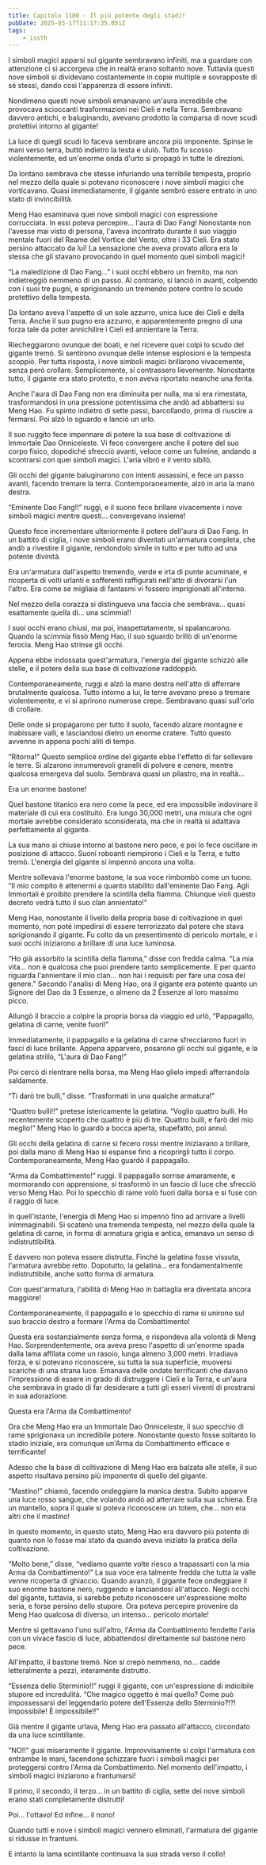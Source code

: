 ```yaml
---
title: Capitolo 1180 - Il più potente degli stadi!
pubDate: 2025-03-17T11:17:35.051Z
tags:
    - issth
---
```



I simboli magici apparsi sul gigante sembravano infiniti, ma a guardare con attenzione ci si accorgeva che in realtà erano soltanto nove. Tuttavia questi nove simboli si dividevano costantemente in copie multiple e sovrapposte di sé stessi, dando così l'apparenza di essere infiniti.


Nondimeno questi nove simboli emanavano un'aura incredibile che provocava scioccanti trasformazioni nei Cieli e nella Terra. Sembravano davvero antichi, e baluginando, avevano prodotto la comparsa di nove scudi protettivi intorno al gigante!


La luce di quegli scudi lo faceva sembrare ancora più imponente. Spinse le mani verso terra, buttò indietro la testa e ululò. Tutto fu scosso violentemente, ed un'enorme onda d'urto si propagò in tutte le direzioni.


Da lontano sembrava che stesse infuriando una terribile tempesta, proprio nel mezzo della quale si potevano riconoscere i nove simboli magici che vorticavano. Quasi immediatamente, il gigante sembrò essere entrato in uno stato di invincibilità.


Meng Hao esaminava quei nove simboli magici con espressione corrucciata. In essi poteva percepire... l'aura di Dao Fang! Nonostante non l'avesse mai visto di persona, l'aveva incontrato durante il suo viaggio mentale fuori del Reame del Vortice del Vento, oltre i 33 Cieli. Era stato persino attaccato da lui! La sensazione che aveva provato allora era la stessa che gli stavano provocando in quel momento quei simboli magici!


“La maledizione di Dao Fang...” i suoi occhi ebbero un fremito, ma non indietreggiò nemmeno di un passo. Al contrario, si lanciò in avanti, colpendo con i suoi tre pugni, e sprigionando un tremendo potere contro lo scudo protettivo della tempesta.


Da lontano aveva l'aspetto di un sole azzurro, unica luce dei Cieli e della Terra. Anche il suo pugno era azzurro, e apparentemente pregno di una forza tale da poter annichilire i Cieli ed annientare la Terra.


Riecheggiarono ovunque dei boati, e nel ricevere quei colpi lo scudo del gigante tremò. Si sentirono ovunque delle intense esplosioni e la tempesta scoppiò. Per tutta risposta, i nove simboli magici brillarono vivacemente, senza però crollare. Semplicemente, si contrassero lievemente. Nonostante tutto, il gigante era stato protetto, e non aveva riportato neanche una ferita.


Anche l'aura di Dao Fang non era diminuita per nulla, ma si era rimestata, trasformandosi in una pressione potentissima che andò ad abbattersi su Meng Hao. Fu spinto indietro di sette passi, barcollando, prima di riuscire a fermarsi. Poi alzò lo sguardo e lanciò un urlo.


Il suo ruggito fece impennare di potere la sua base di coltivazione di Immortale Dao Onniceleste. Vi fece convergere anche il potere del suo corpo fisico, dopodiché sfrecciò avanti, veloce come un fulmine, andando a scontrarsi con quei simboli magici. L'aria vibrò e il vento sibilò.


Gli occhi del gigante baluginarono con intenti assassini, e fece un passo avanti, facendo tremare la terra. Contemporaneamente, alzò in aria la mano destra.


“Eminente Dao Fang!!” ruggì, e il suono fece brillare vivacemente i nove simboli magici mentre questi... convergevano insieme!


Questo fece incrementare ulteriormente il potere dell'aura di Dao Fang. In un battito di ciglia, i nove simboli erano diventati un'armatura completa, che andò a rivestire il gigante, rendondolo simile in tutto e per tutto ad una potente divinità.


Era un'armatura dall'aspetto tremendo, verde e irta di punte acuminate, e ricoperta di volti urlanti e sofferenti raffigurati nell'atto di divorarsi l'un l'altro. Era come se migliaia di fantasmi vi fossero imprigionati all'interno.


Nel mezzo della corazza si distingueva una faccia che sembrava... quasi esattamente quella di... una scimmia!!


I suoi occhi erano chiusi, ma poi, inaspettatamente, si spalancarono. Quando la scimmia fissò Meng Hao, il suo sguardo brillò di un'enorme ferocia. Meng Hao strinse gli occhi.


Appena ebbe indossata quest'armatura, l'energia del gigante schizzò alle stelle, e il potere della sua base di coltivazione raddoppiò.


Contemporaneamente, ruggì e alzò la mano destra nell'atto di afferrare brutalmente qualcosa. Tutto intorno a lui, le terre avevano preso a tremare violentemente, e vi si aprirono numerose crepe. Sembravano quasi sull'orlo di crollare.


Delle onde si propagarono per tutto il suolo, facendo alzare montagne e inabissare valli, e lasciandosi dietro un enorme cratere. Tutto questo avvenne in appena pochi aliti di tempo.


“Ritorna!” Questo semplice ordine del gigante ebbe l'effetto di far sollevare le terre. Si alzarono innumerevoli granelli di polvere e cenere, mentre qualcosa emergeva dal suolo. Sembrava quasi un pilastro, ma in realtà...


Era un enorme bastone!


Quel bastone titanico era nero come la pece, ed era impossibile indovinare il materiale di cui era costituito. Era lungo 30,000 metri, una misura che ogni mortale avrebbe considerato sconsiderata, ma che in realtà si adattava perfettamente al gigante.


La sua mano si chiuse intorno al bastone nero pece, e poi lo fece oscillare in posizione di attacco. Suoni roboanti riempirono i Cieli e la Terra, e tutto tremò. L'energia del gigante si impennò ancora una volta.


Mentre sollevava l'enorme bastone, la sua voce rimbombò come un tuono. “Il mio compito è attenermi a quanto stabilito dall'eminente Dao Fang. Agli Immortali è proibito prendere la scintilla della fiamma. Chiunque violi questo decreto vedrà tutto il suo clan annientato!”


Meng Hao, nonostante il livello della propria base di coltivazione in quel momento, non poté impedirsi di essere terrorizzato dal potere che stava sprigionando il gigante. Fu colto da un presentimento di pericolo mortale, e i suoi occhi iniziarono a brillare di una luce luminosa.


“Ho già assorbito la scintilla della fiamma,” disse con fredda calma. “La mia vita... non è qualcosa che puoi prendere tanto semplicemente. E per quanto riguarda l'annientare il mio clan... non hai i requisiti per fare una cosa del genere.” Secondo l'analisi di Meng Hao, ora il gigante era potente quanto un Signore del Dao da 3 Essenze, o almeno da 2 Essenze al loro massimo picco.


Allungò il braccio a colpire la propria borsa da viaggio ed urlò, “Pappagallo, gelatina di carne, venite fuori!”


Immediatamente, il pappagallo e la gelatina di carne sfrecciarono fuori in fasci di luce brillante. Appena apparvero, posarono gli occhi sul gigante, e la gelatina strillò, “L'aura di Dao Fang!”


Poi cercò di rientrare nella borsa, ma Meng Hao glielo impedì afferrandola saldamente.


“Ti darò tre bulli,” disse. “Trasformati in una qualche armatura!”


“Quattro bulli!!” pretese istericamente la gelatina. “Voglio quattro bulli. Ho recentemente scoperto che quattro è più di tre. Quattro bulli, e farò del mio meglio!” Meng Hao lo guardò a bocca aperta, stupefatto, poi annuì.


Gli occhi della gelatina di carne si fecero rossi mentre iniziavano a brillare, poi dalla mano di Meng Hao si espanse fino a ricoprirgli tutto il corpo. Contemporaneamente, Meng Hao guardò il pappagallo.


“Arma da Combattimento!” ruggì. Il pappagallo sorrise amaramente, e mormorando con apprensione, si trasformò in un fascio di luce che sfrecciò verso Meng Hao. Poi lo specchio di rame volò fuori dalla borsa e si fuse con il raggio di luce.


In quell'istante, l'energia di Meng Hao si impennò fino ad arrivare a livelli inimmaginabili. Si scatenò una tremenda tempesta, nel mezzo della quale la gelatina di carne, in forma di armatura grigia e antica, emanava un senso di indistruttibilità.


E davvero non poteva essere distrutta. Finché la gelatina fosse vissuta, l'armatura avrebbe retto. Dopotutto, la gelatina... era fondamentalmente indistruttibile, anche sotto forma di armatura.


Con quest'armatura, l'abilità di Meng Hao in battaglia era diventata ancora maggiore!


Contemporaneamente, il pappagallo e lo specchio di rame si unirono sul suo braccio destro a formare l'Arma da Combattimento!


Questa era sostanzialmente senza forma, e rispondeva alla volontà di Meng Hao. Sorprendentemente, ora aveva preso l'aspetto di un'enorme spada dalla lama affilata come un rasoio, lunga almeno 3,000 metri. Irradiava forza, e si potevano riconoscere, su tutta la sua superficie, muoversi scariche di una strana luce. Emanava delle ondate terrificanti che davano l'impressione di essere in grado di distruggere i Cieli e la Terra, e un'aura che sembrava in grado di far desiderare a tutti gli esseri viventi di prostrarsi in sua adorazione.


Questa era l'Arma da Combattimento!


Ora che Meng Hao era un Immortale Dao Onniceleste, il suo specchio di rame sprigionava un incredibile potere. Nonostante questo fosse soltanto lo stadio iniziale, era comunque un'Arma da Combattimento efficace e terrificante!


Adesso che la base di coltivazione di Meng Hao era balzata alle stelle, il suo aspetto risultava persino più imponente di quello del gigante.


“Mastino!” chiamò, facendo ondeggiare la manica destra. Subito apparve una luce rosso sangue, che volando andò ad atterrare sulla sua schiena. Era un mantello, sopra il quale si poteva riconoscere un totem, che... non era altri che il mastino!


In questo momento, in questo stato, Meng Hao era davvero più potente di quanto non lo fosse mai stato da quando aveva iniziato la pratica della coltivazione.


“Molto bene,” disse, “vediamo quante volte riesco a trapassarti con la mia Arma da Combattimento!” La sua voce era talmente fredda che tutta la valle venne ricoperta di ghiaccio. Quando avanzò, il gigante fece ondeggiare il suo enorme bastone nero, ruggendo e lanciandosi all'attacco. Negli occhi del gigante, tuttavia, si sarebbe potuto riconoscere un'espressione molto seria, e forse persino dello stupore. Ora poteva percepire provenire da Meng Hao qualcosa di diverso, un intenso... pericolo mortale!


Mentre si gettavano l'uno sull'altro, l'Arma da Combattimento fendette l'aria con un vivace fascio di luce, abbattendosi direttamente sul bastone nero pece.


All'impatto, il bastone tremò. Non si crepò nemmeno, no... cadde letteralmente a pezzi, interamente distrutto.


“Essenza dello Sterminio!!” ruggì il gigante, con un'espressione di indicibile stupore ed incredulità. “Che magico oggetto è mai quello? Come può impossessarsi del leggendario potere dell'Essenza dello Sterminio?!?! Impossibile! È impossibile!!”


Già mentre il gigante urlava, Meng Hao era passato all'attacco, circondato da una luce scintillante.


“NO!!” guaì miseramente il gigante. Improvvisamente si colpì l'armatura con entrambe le mani, facendone schizzare fuori i simboli magici per proteggersi contro l'Arma da Combattimento. Nel momento dell'impatto, i simboli magici iniziarono a frantumarsi!


Il primo, il secondo, il terzo... in un battito di ciglia, sette dei nove simboli erano stati completamente distrutti!


Poi... l'ottavo! Ed infine... il nono!


Quando tutti e nove i simboli magici vennero eliminati, l'armatura del gigante si ridusse in frantumi.


E intanto la lama scintillante continuava la sua strada verso il collo!
                                


                                



